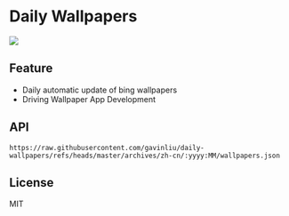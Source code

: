 # Daily Wallpapers
  
![](https://www.bing.com/th?id=OHR.IrisGarden_ZH-CN6226448882_UHD.jpg)

## Feature

- Daily automatic update of bing wallpapers
- Driving Wallpaper App Development

## API

```
https://raw.githubusercontent.com/gavinliu/daily-wallpapers/refs/heads/master/archives/zh-cn/:yyyy:MM/wallpapers.json
```

## License

MIT
  